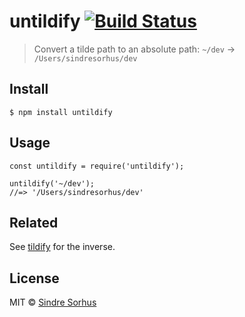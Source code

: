untildify [![Build Status](https://travis-ci.org/sindresorhus/untildify.svg?branch=master)](https://travis-ci.org/sindresorhus/untildify)
=========================================================================================================================================

> Convert a tilde path to an absolute path: `~/dev` → `/Users/sindresorhus/dev`

Install
-------

    $ npm install untildify

Usage
-----

    const untildify = require('untildify');

    untildify('~/dev');
    //=> '/Users/sindresorhus/dev'

Related
-------

See [tildify](https://github.com/sindresorhus/tildify) for the inverse.

License
-------

MIT © [Sindre Sorhus](https://sindresorhus.com)
